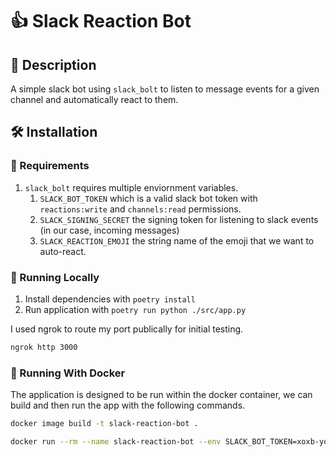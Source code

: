 # 👍 Slack Reaction Bot

## 📃 Description

A simple slack bot using `slack_bolt` to listen to message events for a given channel and automatically react to them. 

## 🛠️ Installation

### 🤖 Requirements

1. `slack_bolt` requires multiple enviornment variables. 
   1. `SLACK_BOT_TOKEN` which is a valid slack bot token with `reactions:write` and `channels:read` permissions.
   2. `SLACK_SIGNING_SECRET` the signing token for listening to slack events (in our case, incoming messages)
   3. `SLACK_REACTION_EMOJI` the string name of the emoji that we want to auto-react.

### 🐍 Running Locally

1. Install dependencies with `poetry install`
2. Run application with `poetry run python ./src/app.py`

I used ngrok to route my port publically for initial testing.

```bash
ngrok http 3000
```

### 🐋 Running With Docker

The application is designed to be run within the docker container, we can build and then run the app with the following commands.

```bash
docker image build -t slack-reaction-bot .

docker run --rm --name slack-reaction-bot --env SLACK_BOT_TOKEN=xoxb-your-token-here --env SLACK_SIGNING_SECRET=signing-secret-here slack-reaction-bot
```
